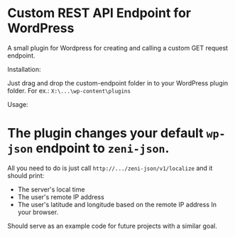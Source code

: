 # Custom REST API Endpoint for WordPress
A small plugin for Wordpress for creating and calling a custom GET request endpoint.

Installation:

Just drag and drop the custom-endpoint folder in to your WordPress plugin folder.
For ex.: `X:\...\wp-content\plugins`

Usage:

# The plugin changes your default `wp-json` endpoint to `zeni-json`.

All you need to do is just call `http://.../zeni-json/v1/localize` and it should print:
- The server's local time
- The user's remote IP address
- The user's latitude and longitude based on the remote IP address
In your browser.

Should serve as an example code for future projects with a similar goal.

